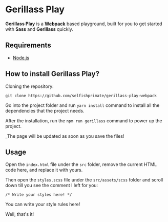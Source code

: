 # Gerillass Play

**Gerillass Play** is a **[Webpack](https://webpack.js.org/)** based playground, built for you to get started with **Sass** and **Gerillass** quickly.

## Requirements

- [Node.js](https://nodejs.org/en/)

## How to install Gerillass Play?

Cloning the repository: 
  
    git clone https://github.com/selfishprimate/gerillass-play-webpack

Go into the project folder and run `yarn install` command to install all the dependencies that the project needs.

After the installation, run the `npm run gerillass` command to power up the project.

_The page will be updated as soon as you save the files!

## Usage

Open the `index.html` file under the `src` folder, remove the current HTML code here, and replace it with yours. 

Then open the `styles.scss` file under the `src/assets/scss` folder and scroll down till you see the comment I left for you:

    /* Write your styles here! */

You can write your style rules here!

Well, that's it!

